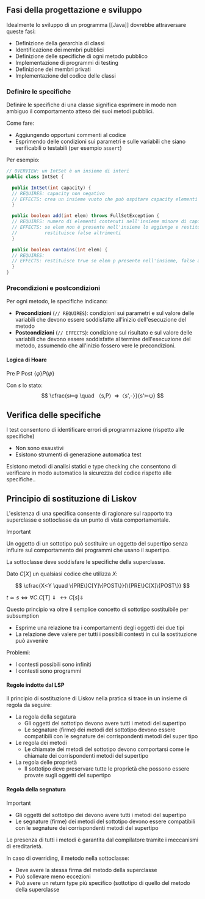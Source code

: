 ## Fasi della progettazione e sviluppo

Idealmente lo sviluppo di un programma [[Java]] dovrebbe attraversare queste fasi:
- Definizione della gerarchia di classi
- Identificazione dei membri pubblici
- Definizione delle specifiche di ogni metodo pubblico
- Implementazione di programmi di testing
- Definizione dei membri privati
- Implementazione del codice delle classi

### Definire le specifiche

Definire le specifiche di una classe significa esprimere in modo non ambiguo il comportamento atteso dei suoi metodi pubblici.

Come fare:
- Aggiungendo opportuni commenti al codice
- Esprimendo delle condizioni sui parametri e sulle variabili che siano verificabili o testabili (per esempio `assert`)

Per esempio:
```java
// OVERVIEW: un IntSet è un insieme di interi
public class IntSet {

  public IntSet(int capacity) {
  // REQUIRES: capacity non negativo
  // EFFECTS: crea un insieme vuoto che può ospitare capacity elementi
  }

  public boolean add(int elem) throws FullSetException {
  // REQUIRES: numero di elementi contenuti nell'insieme minore di capienza
  // EFFECTS: se elem non è presente nell'insieme lo aggiunge e restituisce true,
  //          restituisce false altrimenti
  }

  public boolean contains(int elem) {
  // REQUIRES:
  // EFFECTS: restituisce true se elem p presente nell'insieme, false altrimenti
  }
}
```

### Precondizioni e postcondizioni

Per ogni metodo, le specifiche indicano:
- **Precondizioni** (`// REQUIRES`): condizioni sui parametri e sul valore delle variabili che devono essere soddisfatte all'inizio dell'esecuzione del metodo
- **Postcondizioni** (`// EFFECTS`): condizione sul risultato e sul valore delle variabili che devono essere soddisfatte al termine dell'esecuzione del metodo, assumendo che all'inizio fossero vere le precondizioni.

#### Logica di Hoare

Pre P Post
$\{φ\}P\{ψ\}$

Con $s$ lo stato:
$$
\cfrac{s⊨φ \quad 〈s,P〉⇒〈s',-〉}{s'⊨ψ}
$$

## Verifica delle specifiche

I test consentono di identificare errori di programmazione (rispetto alle specifiche)
- Non sono esaustivi
- Esistono strumenti di generazione automatica test

Esistono metodi di analisi statici e type checking che consentono di verificare in modo automatico la sicurezza del codice rispetto alle specifiche..

## Principio di sostituzione di Liskov

L'esistenza di una specifica consente di ragionare sul rapporto tra superclasse e sottoclasse da un punto di vista comportamentale.

>[!important]
>Un oggetto di un sottotipo può sostituire un oggetto del supertipo senza influire sul comportamento dei programmi che usano il supertipo.

La sottoclasse deve soddisfare le specifiche della superclasse.

Dato $C[X]$ un qualsiasi codice che utilizza $X$:

$$
\cfrac{X<Y \quad \{PRE\}C[Y]\{POST\}}{\{PRE\}C[X]\{POST\}}
$$

$t≃s⇔∀C.C[T]⇓↔C[s]⇓$

Questo principio va oltre il semplice concetto di sottotipo sostituibile per subsumption
- Esprime una relazione tra i comportamenti degli oggetti dei due tipi
- La relazione deve valere per tutti i possibili contesti in cui la sostituzione può avvenire

Problemi:
- I contesti possibili sono infiniti
- I contesti sono programmi

#### Regole indotte dal LSP

Il principio di sostituzione di Liskov nella pratica si trace in un insieme di regola da seguire:
- La regola della segatura
	- Gli oggetti del sottotipo devono avere tutti i metodi del supertipo
	- Le segnature (firme) dei metodi del sottotipo devono essere compatibili con le segnature dei corrispondenti metodi del super tipo
- Le regola dei metodi
	- Le chiamate dei metodi del sottotipo devono comportarsi come le chiamate dei corrispondenti metodi del supertipo
- La regola delle proprietà
	- Il sottotipo deve preservare tutte le proprietà che possono essere provate sugli oggetti del supertipo

#### Regola della segnatura

>[!important]
> - Gli oggetti del sottotipo dei devono avere tutti i metodi del supertipo
> - Le segnature (firme) dei metodi del sottotipo devono essere compatibili con le segnature dei corrispondenti metodi del supertipo

Le presenza di tutti i metodi è garantita dal compilatore tramite i meccanismi di ereditarietà.

In caso di overriding, il metodo nella sottoclasse:
- Deve avere la stessa firma del metodo della superclasse
- Può sollevare meno eccezioni
- Può avere un return type più specifico (sottotipo di quello del metodo della superclasse
